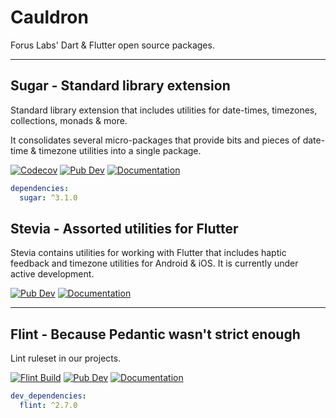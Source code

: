 # Cauldron

Forus Labs' Dart & Flutter open source packages.

***
## Sugar - Standard library extension

Standard library extension that includes utilities for date-times, timezones, collections, monads & more.

It consolidates several micro-packages that provide bits and pieces of date-time & timezone utilities into a single package.

[![Codecov](https://codecov.io/gh/forus-labs/cauldron/branch/master/graph/badge.svg)](https://codecov.io/gh/forus-labs/cauldron)
[![Pub Dev](https://img.shields.io/pub/v/sugar)](https://pub.dev/packages/sugar)
[![Documentation](https://img.shields.io/badge/documentation-latest-brightgreen.svg)](https://pub.dev/documentation/sugar/latest/)

```YAML
dependencies:
  sugar: ^3.1.0
```

## Stevia - Assorted utilities for Flutter

Stevia contains utilities for working with Flutter that includes haptic feedback and timezone utilities for Android & iOS. 
It is currently under active development.

[![Pub Dev](https://img.shields.io/pub/v/stevia)](https://pub.dev/packages/stevia)
[![Documentation](https://img.shields.io/badge/documentation-latest-brightgreen.svg)](https://pub.dev/documentation/stevia/latest/)


***
## Flint - Because Pedantic wasn't strict enough

Lint ruleset in our projects.

[![Flint Build](https://github.com/forus-labs/cauldron/workflows/Flint%20Build/badge.svg)](https://github.com/forus-labs/cauldron/actions?query=workflow%3A%22Flint+Build%22)
[![Pub Dev](https://img.shields.io/pub/v/flint)](https://pub.dev/packages/flint)
[![Documentation](https://img.shields.io/badge/documentation-latest-brightgreen.svg)](https://pub.dev/documentation/flint/latest/)

```YAML
dev_dependencies:
  flint: ^2.7.0
```

